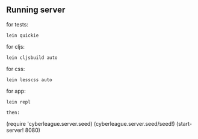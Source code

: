 ## Running server

for tests:
```
lein quickie
```

for cljs:
```
lein cljsbuild auto
```

for css:
```
lein lesscss auto
```

for app:
```
lein repl

then:
```
(require 'cyberleague.server.seed)
(cyberleague.server.seed/seed!)
(start-server! 8080)
```
